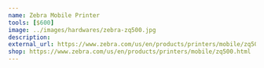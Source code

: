 ```yaml
---
name: Zebra Mobile Printer
tools: [$600]
image: ../images/hardwares/zebra-zq500.jpg
description: 
external_url: https://www.zebra.com/us/en/products/printers/mobile/zq500.html
shop: https://www.zebra.com/us/en/products/printers/mobile/zq500.html
---
```

